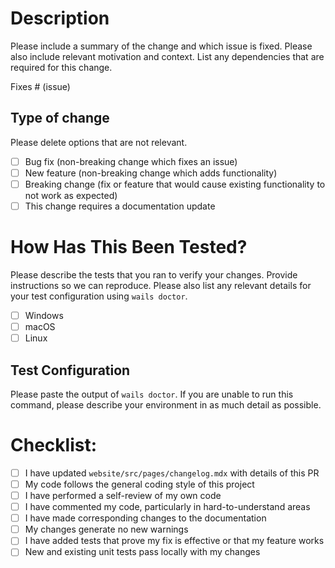 
<!--
READ CAREFULLY: Before submitting your PR, please ensure you have created an issue for your PR.
It is essential that you do this so that we can discuss the proposed changes before you spend time on them.
If you do not create an issue, your PR may be rejected without review.
If a relevant issue already exists, please reference it in your PR by including `Fixes #<issue number>` in your PR description.
-->

# Description

Please include a summary of the change and which issue is fixed. Please also include relevant motivation and context. List any dependencies that are required for this change.

Fixes # (issue)

## Type of change
  
Please delete options that are not relevant.

- [ ] Bug fix (non-breaking change which fixes an issue)
- [ ] New feature (non-breaking change which adds functionality)
- [ ] Breaking change (fix or feature that would cause existing functionality to not work as expected)
- [ ] This change requires a documentation update

# How Has This Been Tested?
  
Please describe the tests that you ran to verify your changes. Provide instructions so we can reproduce. Please also list any relevant details for your test configuration using `wails doctor`.

- [ ] Windows
- [ ] macOS
- [ ] Linux
  
## Test Configuration

Please paste the output of `wails doctor`. If you are unable to run this command, please describe your environment in as much detail as possible.

# Checklist:

- [ ] I have updated `website/src/pages/changelog.mdx` with details of this PR
- [ ] My code follows the general coding style of this project
- [ ] I have performed a self-review of my own code
- [ ] I have commented my code, particularly in hard-to-understand areas
- [ ] I have made corresponding changes to the documentation
- [ ] My changes generate no new warnings
- [ ] I have added tests that prove my fix is effective or that my feature works
- [ ] New and existing unit tests pass locally with my changes

